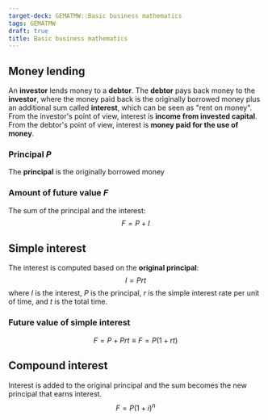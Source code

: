 ```yaml
---
target-deck: GEMATMW::Basic business mathematics
tags: GEMATMW
draft: true
title: Basic business mathematics
---
```


## Money lending

An **investor** lends money to a **debtor**.
The **debtor** pays back money to the **investor**, where the money paid back is the originally borrowed money plus an additional sum called **interest**, which can be seen as "rent on money".
From the investor's point of view, interest is **income from invested capital**.
From the debtor's point of view, interest is **money paid for the use of money**.
<!--ID: 1709742106967-->

### Principal $P$

The **principal** is the originally borrowed money
<!--ID: 1709742106973-->

### Amount of future value $F$

The sum of the principal and the interest:
$$
F = P + I
$$
<!--ID: 1709742106977-->

## Simple interest

The interest is computed based on the **original principal**:
$$
I = Prt
$$
where $I$ is the interest, $P$ is the principal, $r$ is the simple interest rate per unit of time, and $t$ is the total time.
<!--ID: 1709742106981-->

### Future value of simple interest

$$
F = P + Prt \equiv F = P(1 + rt)
$$
<!--ID: 1709742106987-->

## Compound interest

Interest is added to the original principal and the sum becomes the new principal that earns interest.
$$
F = P(1 + i)^n
$$
<!--ID: 1709742106993-->
